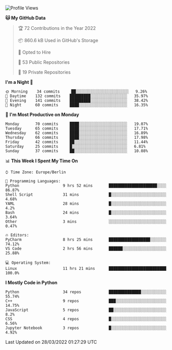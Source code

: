 <!--START_SECTION:waka-->
![Profile Views](http://img.shields.io/badge/Profile%20Views-10-blue)

**🐱 My GitHub Data** 

> 🏆 72 Contributions in the Year 2022
 > 
> 📦 860.6 kB Used in GitHub's Storage 
 > 
> 💼 Opted to Hire
 > 
> 📜 53 Public Repositories 
 > 
> 🔑 19 Private Repositories  
 > 
**I'm a Night 🦉** 

```text
🌞 Morning    34 commits     ██░░░░░░░░░░░░░░░░░░░░░░░   9.26% 
🌆 Daytime    132 commits    █████████░░░░░░░░░░░░░░░░   35.97% 
🌃 Evening    141 commits    █████████░░░░░░░░░░░░░░░░   38.42% 
🌙 Night      60 commits     ████░░░░░░░░░░░░░░░░░░░░░   16.35%

```
📅 **I'm Most Productive on Monday** 

```text
Monday       70 commits     ████░░░░░░░░░░░░░░░░░░░░░   19.07% 
Tuesday      65 commits     ████░░░░░░░░░░░░░░░░░░░░░   17.71% 
Wednesday    62 commits     ████░░░░░░░░░░░░░░░░░░░░░   16.89% 
Thursday     66 commits     ████░░░░░░░░░░░░░░░░░░░░░   17.98% 
Friday       42 commits     ██░░░░░░░░░░░░░░░░░░░░░░░   11.44% 
Saturday     25 commits     █░░░░░░░░░░░░░░░░░░░░░░░░   6.81% 
Sunday       37 commits     ██░░░░░░░░░░░░░░░░░░░░░░░   10.08%

```


📊 **This Week I Spent My Time On** 

```text
⌚︎ Time Zone: Europe/Berlin

💬 Programming Languages: 
Python                   9 hrs 52 mins       █████████████████████░░░░   86.87% 
Shell Script             31 mins             █░░░░░░░░░░░░░░░░░░░░░░░░   4.68% 
YAML                     28 mins             █░░░░░░░░░░░░░░░░░░░░░░░░   4.2% 
Bash                     24 mins             █░░░░░░░░░░░░░░░░░░░░░░░░   3.64% 
Other                    3 mins              ░░░░░░░░░░░░░░░░░░░░░░░░░   0.47%

🔥 Editors: 
PyCharm                  8 hrs 25 mins       ██████████████████░░░░░░░   74.12% 
VS Code                  2 hrs 56 mins       ██████░░░░░░░░░░░░░░░░░░░   25.88%

💻 Operating System: 
Linux                    11 hrs 21 mins      █████████████████████████   100.0%

```

**I Mostly Code in Python** 

```text
Python                   34 repos            ██████████████░░░░░░░░░░░   55.74% 
C++                      9 repos             ███░░░░░░░░░░░░░░░░░░░░░░   14.75% 
JavaScript               5 repos             ██░░░░░░░░░░░░░░░░░░░░░░░   8.2% 
CSS                      4 repos             █░░░░░░░░░░░░░░░░░░░░░░░░   6.56% 
Jupyter Notebook         3 repos             █░░░░░░░░░░░░░░░░░░░░░░░░   4.92%

```



 Last Updated on 28/03/2022 01:27:29 UTC
<!--END_SECTION:waka-->　　
